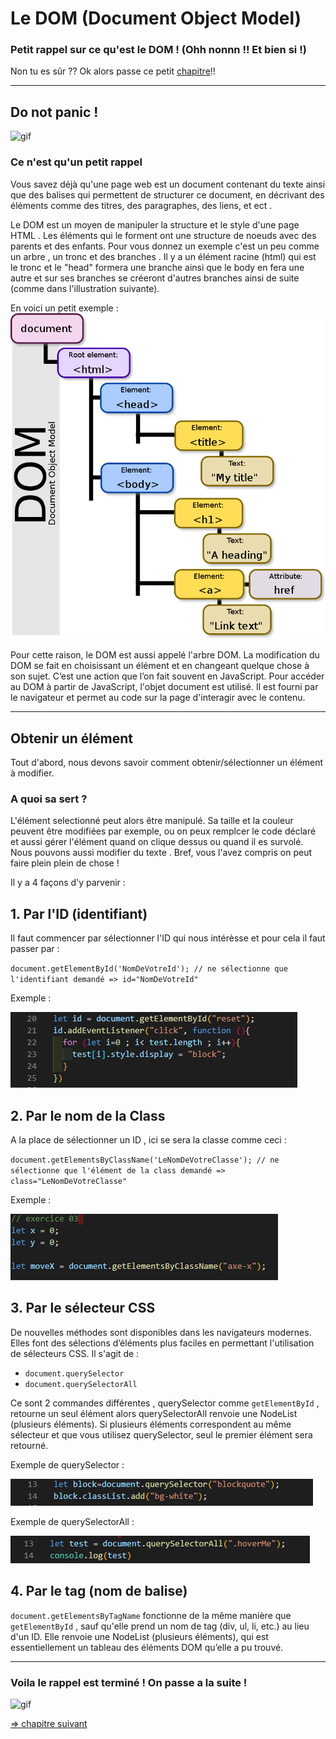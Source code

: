 # Le DOM  (Document Object Model)

### Petit rappel sur ce qu'est le DOM ! (Ohh nonnn !! Et bien si !)
Non tu es sûr ?? Ok alors passe ce petit [chapitre](#terminer)!!

---

## Do not panic !

![gif](https://media.giphy.com/media/Hb6w89F9ZlB6M/giphy.gif)

### Ce n'est qu'un petit rappel

Vous savez déjà qu'une page web est un document contenant du texte ainsi que des balises qui permettent de structurer ce document, en décrivant des éléments comme des titres, des paragraphes, des liens, et ect .


Le DOM  est un moyen de manipuler la structure et le style d'une page HTML .
Les éléments qui le forment ont une structure de noeuds avec des parents et des enfants.
Pour vous donnez un exemple c'est un peu comme un arbre , un tronc et des branches . Il y a un élément racine (html) qui est le tronc et le "head" formera une branche ainsi que le body en fera une autre et sur ses branches se créeront d'autres branches ainsi de suite (comme dans l'illustration suivante).

En voici un petit exemple : ![Illustration](./img/Dom/DOM.png)

Pour cette raison, le DOM est aussi appelé l'arbre DOM.
La modification du DOM se fait en choisissant un élément et en changeant quelque chose à son sujet. C’est une action que l’on fait souvent en JavaScript. Pour accéder au DOM à partir de JavaScript, l'objet document est utilisé. Il est fourni par le navigateur et permet au code sur la page d'interagir avec le contenu.

---

## Obtenir un élément

Tout d'abord, nous devons savoir comment obtenir/sélectionner un élément à modifier.

### A quoi sa sert ?

L'élément selectionné peut alors être manipulé. Sa taille et la couleur peuvent être modifiées par exemple, ou on peux remplcer le code déclaré et aussi gérer l'élément quand on clique dessus ou quand il es survolé. Nous pouvons aussi modifier du texte .
Bref, vous l'avez compris on peut faire plein plein de chose !

Il y a 4 façons d'y parvenir :

## 1. Par l'ID (identifiant)

Il faut commencer par sélectionner l'ID qui nous intérèsse et pour cela il faut passer par :

 `document.getElementById('NomDeVotreId'); // ne sélectionne que l'identifiant demandé => id="NomDeVotreId" `


Exemple :

![exemple ID](./img/Dom/identifiant.png)

## 2. Par le nom de la Class

 A la place de sélectionner un ID , ici se sera la classe comme ceci : 
 
 `document.getElementsByClassName('LeNomDeVotreClasse'); // ne sélectionne que l'élément de la class demandé => class="LeNomDeVotreClasse" `

Exemple :

![exemple ClassNam](./img/Dom/Classname.png)

## 3. Par le sélecteur CSS

De nouvelles méthodes sont disponibles dans les navigateurs modernes. Elles font des sélections d’éléments plus faciles en permettant l'utilisation de sélecteurs CSS. Il s'agit de :

- `document.querySelector` 
- `document.querySelectorAll` 

Ce sont 2 commandes différentes , querySelector comme `getElementById` , retourne un seul élément alors querySelectorAll renvoie une NodeList (plusieurs éléments). Si plusieurs éléments correspondent au même sélecteur et que vous utilisez querySelector, seul le premier élément sera retourné.

Exemple de querySelector :

![exemple querySelector](./img/Dom/querySelector.png)

Exemple de querySelectorAll :

![exemple querySelectorAll](./img/Dom/querySelectorAll.png)

## 4. Par le tag (nom de balise)

`document.getElementsByTagName` fonctionne de la même manière que `getElementById` , sauf qu'elle prend un nom de tag (div, ul, li, etc.) au lieu d'un ID. Elle renvoie une NodeList (plusieurs éléments), qui est essentiellement un tableau des éléments DOM qu’elle a pu trouvé.

---

### Voila le rappel est terminé ! On passe a la suite ! <a id="terminer"></a>

![gif](https://media.giphy.com/media/3ornjXIIShZ2MgyyHu/giphy.gif)

[=> chapitre suivant](03-creation.md)